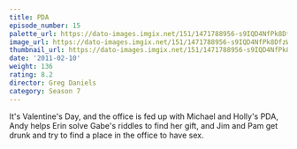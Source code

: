 ```yaml
---
title: PDA
episode_number: 15
palette_url: https://dato-images.imgix.net/151/1471788956-s9IQD4NfPk8DfzWwqSLTEZgYahg.jpg?ixlib=rb-1.1.0&ch=DPR%2CWidth&auto=enhance&palette=json
image_url: https://dato-images.imgix.net/151/1471788956-s9IQD4NfPk8DfzWwqSLTEZgYahg.jpg?ixlib=rb-1.1.0&ch=DPR%2CWidth&auto=compress%2Cformat&w=500
thumbnail_url: https://dato-images.imgix.net/151/1471788956-s9IQD4NfPk8DfzWwqSLTEZgYahg.jpg?ixlib=rb-1.1.0&ch=DPR%2CWidth&auto=enhance&w=500&h=280&fit=crop&fm=jpg
date: '2011-02-10'
weight: 136
rating: 8.2
director: Greg Daniels
category: Season 7
---
```


It's Valentine's Day, and the office is fed up with Michael and Holly's PDA, Andy helps Erin solve Gabe's riddles to find her gift, and Jim and Pam get drunk and try to find a place in the office to have sex.